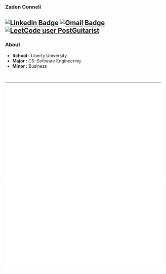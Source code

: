 ### Zaden Connell 
[![Linkedin Badge](https://img.shields.io/badge/-Zaden%20Connell-blue?style=for-the-badge&logo=Linkedin&logoColor=white&link=https://www.linkedin.com/in/zaden-connell//)](https://www.linkedin.com/in/zaden-connell/) [![Gmail Badge](https://img.shields.io/badge/-zaden.connell@gmail.com-c14438?style=for-the-badge&logo=Gmail&logoColor=white&link=mailto:zaden.connell@gmail.com)](mailto:zaden.connell@gmail.com) [![LeetCode user PostGuitarist](https://img.shields.io/badge/dynamic/json?style=for-the-badge&labelColor=black&color=%23ffa116&label=Solved&query=solvedOverTotal&url=https%3A%2F%2Fleetcode-badge.vercel.app%2Fapi%2Fusers%2FPostGuitarist&logo=leetcode&logoColor=yellow)](https://leetcode.com/PostGuitarist/)
---------------------------------------------------------------------------------------------------------------------------------------------------------------------------------
### About

-  **School :** Liberty University
-  **Major :** CS: Software Engineering
-  **Minor :** Business
<br />

---------------------------------------------------------------------------------------------------------------------------------------------------------------------------------

![](https://github.com/postguitarist/postguitarist/blob/master/generated/overview.svg#gh-dark-mode-only)
![](https://github.com/postguitarist/postguitarist/blob/master/generated/languages.svg#gh-dark-mode-only)

